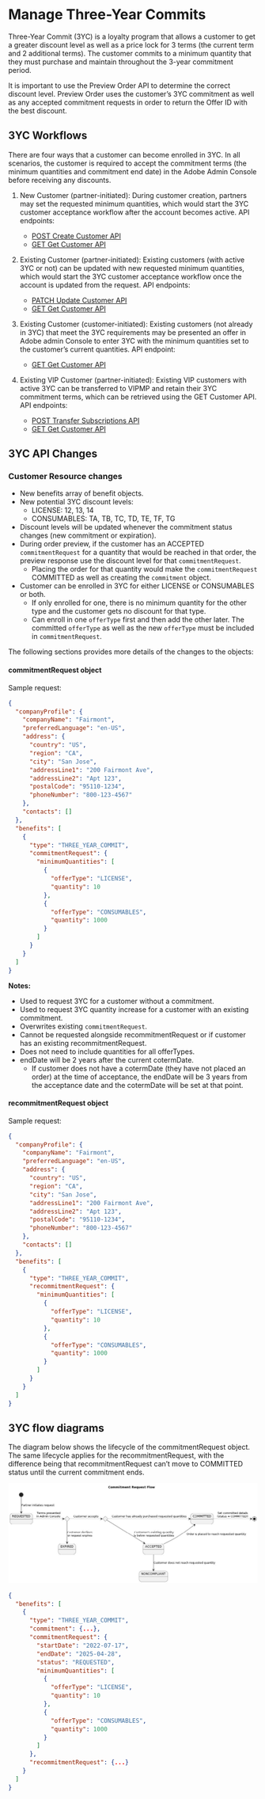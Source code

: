 # Manage Three-Year Commits

Three-Year Commit (3YC) is a loyalty program that allows a customer to get a greater discount level as well as a price lock for 3 terms (the current term and 2 additional terms). The customer commits to a minimum quantity that they must purchase and maintain throughout the 3-year commitment period.

It is important to use the Preview Order API to determine the correct discount level. Preview Order uses the customer’s 3YC commitment as well as any accepted commitment requests in order to return the Offer ID with the best discount.

## 3YC Workflows

There are four ways that a customer can become enrolled in 3YC. In all scenarios, the customer is required to accept the commitment terms (the minimum quantities and commitment end date) in the Adobe Admin Console before receiving any discounts.

1. New Customer (partner-initiated): During customer creation, partners may set the requested minimum quantities, which would start the 3YC customer acceptance workflow after the account becomes active. API endpoints:
   - [POST Create Customer API](./index.md)
   - [GET Get Customer API](./index.md)
2. Existing Customer (partner-initiated): Existing customers (with active 3YC or not) can be updated with new requested minimum quantities, which would start the 3YC customer acceptance workflow once the account is updated from the request. API endpoints:
   - [PATCH Update Customer API](./index.md)
   - [GET Get Customer API](./index.md)
3. Existing Customer (customer-initiated): Existing customers (not already in 3YC) that meet the 3YC requirements may be presented an offer in Adobe admin Console to enter 3YC with the minimum quantities set to the customer’s current quantities. API endpoint:

   - [GET Get Customer API](./index.md)

4. Existing VIP Customer (partner-initiated): Existing VIP customers with active 3YC can be transferred to VIPMP and retain their 3YC commitment terms, which can be retrieved using the GET Customer API. API endpoints:

   - [POST Transfer Subscriptions API](./index.md)
   - [GET Get Customer API](./index.md)

## 3YC API Changes

### Customer Resource changes

- New benefits array of benefit objects.
- New potential 3YC discount levels:
  - LICENSE: 12, 13, 14
  - CONSUMABLES: TA, TB, TC, TD, TE, TF, TG
- Discount levels will be updated whenever the commitment status changes (new commitment or expiration).
- During order preview, if the customer has an ACCEPTED `commitmentRequest` for a quantity that would be reached in that order, the preview response use the discount level for that `commitmentRequest`.
  - Placing the order for that quantity would make the `commitmentRequest` COMMITTED as well as creating the `commitment` object.
- Customer can be enrolled in 3YC for either LICENSE or CONSUMABLES or both.
  - If only enrolled for one, there is no minimum quantity for the other type and the customer gets no discount for that type.
  - Can enroll in one `offerType` first and then add the other later. The committed `offerType` as well as the new `offerType` must be included in `commitmentRequest`.

The following sections provides more details of the changes to the objects:

#### commitmentRequest object

Sample request:

```json
{
  "companyProfile": {
    "companyName": "Fairmont",
    "preferredLanguage": "en-US",
    "address": {
      "country": "US",
      "region": "CA",
      "city": "San Jose",
      "addressLine1": "200 Fairmont Ave",
      "addressLine2": "Apt 123",
      "postalCode": "95110-1234",
      "phoneNumber": "800-123-4567"
    },
    "contacts": []
  },
  "benefits": [
    {
      "type": "THREE_YEAR_COMMIT",
      "commitmentRequest": {
        "minimumQuantities": [
          {
            "offerType": "LICENSE",
            "quantity": 10
          },
          {
            "offerType": "CONSUMABLES",
            "quantity": 1000
          }
        ]
      }
    }
  ]
}
```

**Notes:**

- Used to request 3YC for a customer without a commitment.
- Used to request 3YC quantity increase for a customer with an existing commitment.
- Overwrites existing `commitmentRequest`.
- Cannot be requested alongside recommitmentRequest or if customer has an existing recommitmentRequest.
- Does not need to include quantities for all offerTypes.
- endDate will be 2 years after the current cotermDate.
  - If customer does not have a cotermDate (they have not placed an order) at the time of acceptance, the endDate will be 3 years from the acceptance date and the cotermDate will be set at that point.

#### recommitmentRequest object

Sample request:

```json
{
  "companyProfile": {
    "companyName": "Fairmont",
    "preferredLanguage": "en-US",
    "address": {
      "country": "US",
      "region": "CA",
      "city": "San Jose",
      "addressLine1": "200 Fairmont Ave",
      "addressLine2": "Apt 123",
      "postalCode": "95110-1234",
      "phoneNumber": "800-123-4567"
    },
    "contacts": []
  },
  "benefits": [
    {
      "type": "THREE_YEAR_COMMIT",
      "recommitmentRequest": {
        "minimumQuantities": [
          {
            "offerType": "LICENSE",
            "quantity": 10
          },
          {
            "offerType": "CONSUMABLES",
            "quantity": 1000
          }
        ]
      }
    }
  ]
}
```

## 3YC flow diagrams

The diagram below shows the lifecycle of the commitmentRequest object. The same lifecycle applies for the recommitmentRequest, with the difference being that recommitmentRequest can’t move to COMMITTED status until the current commitment ends.

![3YC flow diagram](../image/3yc_flow_diagram.jpg)

```json
{
  "benefits": [
    {
      "type": "THREE_YEAR_COMMIT",
      "commitment": {...},
      "commitmentRequest": {
        "startDate": "2022-07-17",
        "endDate": "2025-04-28",
        "status": "REQUESTED",
        "minimumQuantities": [
          {
            "offerType": "LICENSE",
            "quantity": 10
          },
          {
            "offerType": "CONSUMABLES",
            "quantity": 1000
          }
        ]
      },
      "recommitmentRequest": {...}
    }
  ]
}
```
